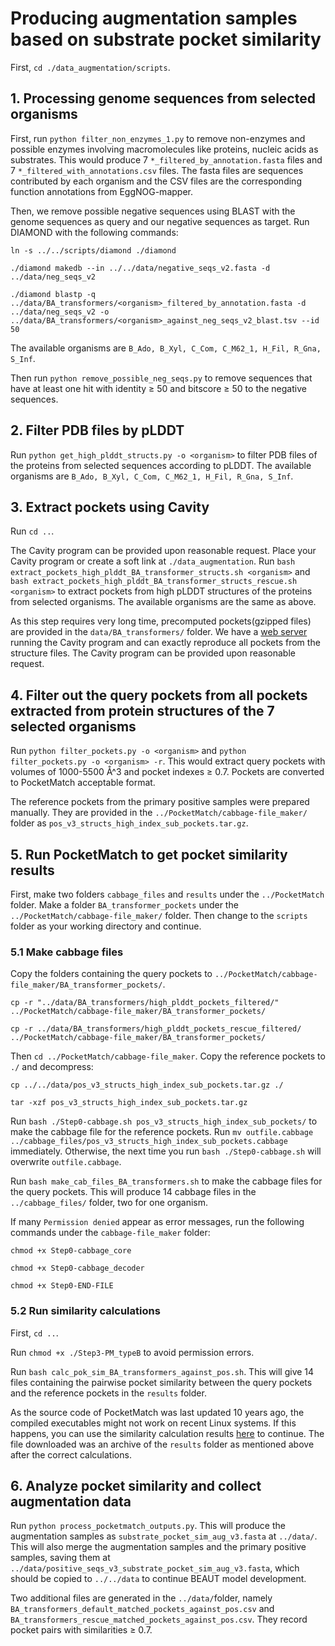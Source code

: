 # Producing augmentation samples based on substrate pocket similarity
First, `cd ./data_augmentation/scripts`.
## 1. Processing genome sequences from selected organisms
First, run `python filter_non_enzymes_1.py` to remove non-enzymes and possible enzymes involving macromolecules like
proteins, nucleic acids as substrates. This would produce 7 `*_filtered_by_annotation.fasta` files and 
7 `*_filtered_with_annotations.csv` files. The fasta files are sequences contributed by each organism and the CSV files
are the corresponding function annotations from EggNOG-mapper.

Then, we remove possible negative sequences using BLAST with the genome sequences as query and our negative sequences as target.
Run DIAMOND with the following commands:

`ln -s ../../scripts/diamond ./diamond`

`./diamond makedb --in ../../data/negative_seqs_v2.fasta -d ../data/neg_seqs_v2`

`./diamond blastp -q ../data/BA_transformers/<organism>_filtered_by_annotation.fasta -d ../data/neg_seqs_v2 -o ../data/BA_transformers/<organism>_against_neg_seqs_v2_blast.tsv --id 50`

The available organisms are `B_Ado, B_Xyl, C_Com, C_M62_1, H_Fil, R_Gna, S_Inf`.

Then run `python remove_possible_neg_seqs.py` to remove sequences that have at least one hit
with identity &#8805; 50 and bitscore &#8805; 50 to the negative sequences. 
## 2. Filter PDB files by pLDDT
Run `python get_high_plddt_structs.py -o <organism>` to filter PDB files of the proteins from selected sequences according to
pLDDT. The available organisms are `B_Ado, B_Xyl, C_Com, C_M62_1, H_Fil, R_Gna, S_Inf`.
## 3. Extract pockets using Cavity
Run `cd ..`.

The Cavity program can be provided upon reasonable request. 
Place your Cavity program or create a soft link at `./data_augmentation`.
Run `bash extract_pockets_high_plddt_BA_transformer_structs.sh <organism>`
and `bash extract_pockets_high_plddt_BA_transformer_structs_rescue.sh <organism>`
to extract pockets from high pLDDT structures
of the proteins from selected organisms.
The available organisms are the same as above.

As this step requires very long time, precomputed pockets(gzipped files) are provided 
in the `data/BA_transformers/` folder. We have a [web server](http://pkumdl.cn:8000/cavityplus/index.php#/computation)
running the Cavity program and can exactly reproduce all pockets from the structure files.
The Cavity program can be provided upon reasonable request. 
## 4. Filter out the query pockets from all pockets extracted from protein structures of the 7 selected organisms
Run `python filter_pockets.py -o <organism>` and `python filter_pockets.py -o <organism> -r`.
This would extract query pockets with volumes of 1000-5500 &#x00C5;^3 and pocket indexes &#x2265; 0.7.
Pockets are converted to PocketMatch acceptable format. 

The reference pockets from the primary positive samples were prepared manually.
They are provided in the `../PocketMatch/cabbage-file_maker/` folder
as `pos_v3_structs_high_index_sub_pockets.tar.gz`.
## 5. Run PocketMatch to get pocket similarity results
First, make two folders `cabbage_files` and `results` under the `../PocketMatch` folder.
Make a folder `BA_transformer_pockets` under the `../PocketMatch/cabbage-file_maker/` folder.
Then change to the `scripts` folder as your working directory and continue.
### 5.1 Make cabbage files
Copy the folders containing the query pockets to `../PocketMatch/cabbage-file_maker/BA_transformer_pockets/`.

`cp -r "../data/BA_transformers/high_plddt_pockets_filtered/" ../PocketMatch/cabbage-file_maker/BA_transformer_pockets/`

`cp -r ../data/BA_transformers/high_plddt_pockets_rescue_filtered/ ../PocketMatch/cabbage-file_maker/BA_transformer_pockets/`

Then `cd ../PocketMatch/cabbage-file_maker`. Copy the reference pockets to `./` and decompress:

`cp ../../data/pos_v3_structs_high_index_sub_pockets.tar.gz ./`

`tar -xzf pos_v3_structs_high_index_sub_pockets.tar.gz`

Run `bash ./Step0-cabbage.sh pos_v3_structs_high_index_sub_pockets/` to make the
cabbage file for the reference pockets. Run `mv outfile.cabbage ../cabbage_files/pos_v3_structs_high_index_sub_pockets.cabbage`
immediately. Otherwise, the next time you run `bash ./Step0-cabbage.sh` will 
overwrite `outfile.cabbage`.

Run `bash make_cab_files_BA_transformers.sh` to make the cabbage files for the
query pockets. This will produce 14 cabbage files in the `../cabbage_files/`
folder, two for one organism.

If many `Permission denied` appear as error messages, run the following 
commands under the `cabbage-file_maker` folder:

`chmod +x Step0-cabbage_core`

`chmod +x Step0-cabbage_decoder`

`chmod +x Step0-END-FILE`
### 5.2 Run similarity calculations
First, `cd ..`.

Run `chmod +x ./Step3-PM_typeB` to avoid permission errors.

Run `bash calc_pok_sim_BA_transformers_against_pos.sh`.
This will give 14 files containing the pairwise pocket similarity
between the query pockets and the reference pockets in the `results` folder.

As the source code of PocketMatch was last updated 10 years ago, the compiled executables might not work on recent
Linux systems. If this happens, you can use the similarity calculation results [here](https://zenodo.org/records/15388149?preview=1&token=eyJhbGciOiJIUzUxMiJ9.eyJpZCI6IjkzN2M0NDkwLTQ3ZGQtNGViZC1iMzk2LThiMzM3N2FjZDBiMyIsImRhdGEiOnt9LCJyYW5kb20iOiIyNTUyODAwYTE4MzQxMWU0MmFlOTZhOWU5NWQwZDYxZCJ9.iSU6brHM0Tw2YWGOQlcr-zrZxR9UgDdV6ZdmdntvOSZ-2c8t93b3gOpUyS1JRmaSS4YusV0c88gSDH_dYrQy-w)
to continue. The file downloaded was
an archive of the `results` folder as mentioned above after the correct calculations.
## 6. Analyze pocket similarity and collect augmentation data
Run `python process_pocketmatch_outputs.py`.
This will produce the augmentation samples as `substrate_pocket_sim_aug_v3.fasta` at `../data/`.
This will also merge the augmentation samples and the primary positive samples, saving them at
`../data/positive_seqs_v3_substrate_pocket_sim_aug_v3.fasta`, which should be copied to `../../data`
to continue BEAUT model development.

Two additional files are generated in the `../data/`folder, namely `BA_transformers_default_matched_pockets_against_pos.csv`
and `BA_transformers_rescue_matched_pockets_against_pos.csv`.
They record pocket pairs with similarities &#x2265; 0.7. 